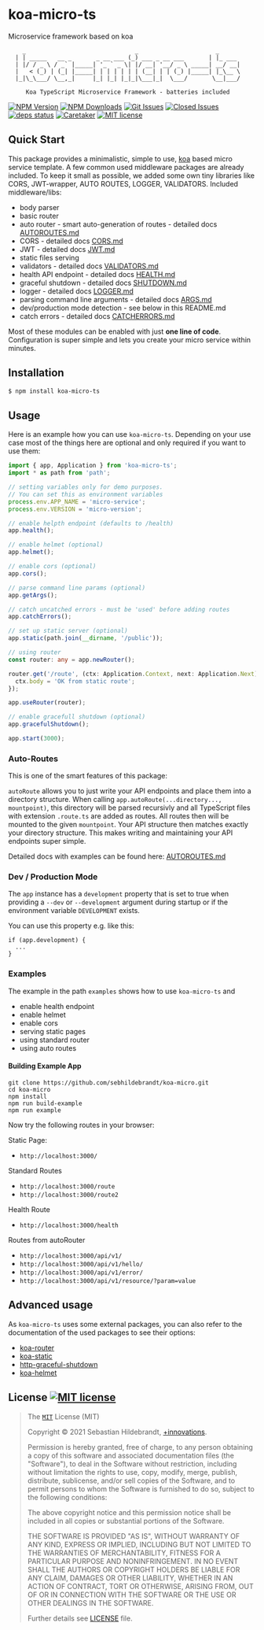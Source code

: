# koa-micro-ts
Microservice framework based on koa

```
    _                               _                      _
  | | _____   __ _       _ __ ___ (_) ___ _ __ ___       | |_ ___
  | |/ / _ \ / _` |_____| '_ ` _ \| |/ __| '__/ _ \ _____| __/ __|
  |   < (_) | (_| |_____| | | | | | | (__| | | (_) |_____| |_\__ \
  |_|\_\___/ \__,_|     |_| |_| |_|_|\___|_|  \___/       \__|___/

     Koa TypeScript Microservice Framework - batteries included

```

  [![NPM Version][npm-image]][npm-url]
  [![NPM Downloads][downloads-image]][downloads-url]
  [![Git Issues][issues-img]][issues-url]
  [![Closed Issues][closed-issues-img]][closed-issues-url]
  [![deps status][daviddm-img]][daviddm-url]
  [![Caretaker][caretaker-image]][caretaker-url]
  [![MIT license][license-img]][license-url]

## Quick Start

This package provides a minimalistic, simple to use, [koa][koa-url] based micro service template. A few common used middleware packages are already included. To keep it small as possible, we added some own tiny libraries like CORS, JWT-wrapper, AUTO ROUTES, LOGGER, VALIDATORS. Included middleware/libs:

- body parser
- basic router
- auto router - smart auto-generation of routes - detailed docs [AUTOROUTES.md](docs/AUTOROUTES.md)
- CORS - detailed docs [CORS.md](docs/CORS.md)
- JWT - detailed docs [JWT.md](docs/JWT.md)
- static files serving
- validators - detailed docs [VALIDATORS.md](docs/VALIDATORS.md)
- health API endpoint - detailed docs [HEALTH.md](docs/HEALTH.md)
- graceful shutdown - detailed docs [SHUTDOWN.md](docs/SHUTDOWN.md)
- logger - detailed docs [LOGGER.md](docs/LOGGER.md)
- parsing command line arguments - detailed docs [ARGS.md](docs/ARGS.md)
- dev/production mode detection - see below in this README.md
- catch errors - detailed docs [CATCHERRORS.md](docs/CATCHERRORS.md)

Most of these modules can be enabled with just **one line of code**. Configuration is super simple and lets you create your micro service within minutes.

## Installation

```bash
$ npm install koa-micro-ts
```

## Usage

Here is an example how you can use `koa-micro-ts`. Depending on your use case most of the things here are optional and only required if you want to use them:

```ts
import { app, Application } from 'koa-micro-ts';
import * as path from 'path';

// setting variables only for demo purposes.
// You can set this as environment variables
process.env.APP_NAME = 'micro-service';
process.env.VERSION = 'micro-version';

// enable helpth endpoint (defaults to /health)
app.health();

// enable helmet (optional)
app.helmet();

// enable cors (optional)
app.cors();

// parse command line params (optional)
app.getArgs();

// catch uncatched errors - must be 'used' before adding routes
app.catchErrors();

// set up static server (optional)
app.static(path.join(__dirname, '/public'));

// using router
const router: any = app.newRouter();

router.get('/route', (ctx: Application.Context, next: Application.Next) => {
  ctx.body = 'OK from static route';
});

app.useRouter(router);

// enable gracefull shutdown (optional)
app.gracefulShutdown();

app.start(3000);
```

### Auto-Routes

This is one of the smart features of this package:

`autoRoute` allows you to just write your API endpoints and place them into a directory structure. When calling `app.autoRoute(...directory..., mountpoint)`, this directory will be parsed recursivly and all TypeScript files with extension `.route.ts` are added as routes. All routes then will be mounted to the given `mountpoint`. Your API structure then matches exactly your directory structure. This makes writing and maintaining your API endpoints super simple.

Detailed docs with examples can be found here: [AUTOROUTES.md](docs/AUTOROUTES.md)

### Dev / Production Mode

The `app` instance has a `development` property that is set to true when providing a `--dev` or `--development` argument during startup or if the environment variable `DEVELOPMENT` exists.

You can use this property e.g. like this:

```
if (app.development) {
  ...
}
```
### Examples

The example in the path `examples` shows how to use `koa-micro-ts` and

- enable health endpoint
- enable helmet
- enable cors
- serving static pages
- using standard router
- using auto routes

#### Building Example App

```
git clone https://github.com/sebhildebrandt/koa-micro.git
cd koa-micro
npm install
npm run build-example
npm run example
```

Now try the following routes in your browser:

Static Page:
- `http://localhost:3000/`

Standard Routes
- `http://localhost:3000/route`
- `http://localhost:3000/route2`

Health Route
- `http://localhost:3000/health`

Routes from autoRouter
- `http://localhost:3000/api/v1/`
- `http://localhost:3000/api/v1/hello/`
- `http://localhost:3000/api/v1/error/`
- `http://localhost:3000/api/v1/resource/?param=value`

## Advanced usage

As `koa-micro-ts` uses some external packages, you can also refer to the documentation of the used packages to see their options:

- [koa-router][koa-router-url]
- [koa-static][koa-static-url]
- [http-graceful-shutdown][gracefulShutdown-url]
- [koa-helmet][koa-helmet-url]

## License [![MIT license][license-img]][license-url]

>The [`MIT`][license-url] License (MIT)
>
>Copyright &copy; 2021 Sebastian Hildebrandt, [+innovations](http://www.plus-innovations.com).
>
>Permission is hereby granted, free of charge, to any person obtaining a copy
>of this software and associated documentation files (the "Software"), to deal
>in the Software without restriction, including without limitation the rights
>to use, copy, modify, merge, publish, distribute, sublicense, and/or sell
>copies of the Software, and to permit persons to whom the Software is
>furnished to do so, subject to the following conditions:
>
>The above copyright notice and this permission notice shall be included in
>all copies or substantial portions of the Software.
>
>THE SOFTWARE IS PROVIDED "AS IS", WITHOUT WARRANTY OF ANY KIND, EXPRESS OR
>IMPLIED, INCLUDING BUT NOT LIMITED TO THE WARRANTIES OF MERCHANTABILITY,
>FITNESS FOR A PARTICULAR PURPOSE AND NONINFRINGEMENT. IN NO EVENT SHALL THE
>AUTHORS OR COPYRIGHT HOLDERS BE LIABLE FOR ANY CLAIM, DAMAGES OR OTHER
>LIABILITY, WHETHER IN AN ACTION OF CONTRACT, TORT OR OTHERWISE, ARISING FROM,
>OUT OF OR IN CONNECTION WITH THE SOFTWARE OR THE USE OR OTHER DEALINGS IN
>THE SOFTWARE.
>
>Further details see [LICENSE](LICENSE) file.

[license-url]: https://github.com/sebhildebrandt/systeminformation/blob/master/LICENSE
[license-img]: https://img.shields.io/badge/license-MIT-blue.svg?style=flat-square
[koa-url]: https://github.com/koajs/koa

[koa-static-url]: https://github.com/koajs/static
[gracefulShutdown-url]: https://github.com/sebhildebrandt/http-graceful-shutdown
[koa-router-url]: https://github.com/koajs/router
[koa-helmet-url]: https://github.com/venables/koa-helmet

[npm-image]: https://img.shields.io/npm/v/koa-micro-ts.svg?style=flat-square
[npm-url]: https://npmjs.org/package/koa-micro-ts
[downloads-image]: https://img.shields.io/npm/dm/koa-micro-ts.svg?style=flat-square
[downloads-url]: https://npmjs.org/package/koa-micro-ts
[issues-img]: https://img.shields.io/github/issues/sebhildebrandt/koa-micro-ts.svg?style=flat-square
[issues-url]: https://github.com/sebhildebrandt/koa-micro-ts/issues
[closed-issues-img]: https://img.shields.io/github/issues-closed-raw/sebhildebrandt/koa-micro-ts.svg?style=flat-square&color=brightgreen
[closed-issues-url]: https://github.com/sebhildebrandt/koa-micro-ts/issues?q=is%3Aissue+is%3Aclosed
[daviddm-url]: https://david-dm.org/sebhildebrandt/koa-micro-ts
[daviddm-img]: https://img.shields.io/david/sebhildebrandt/koa-micro-ts.svg?style=flat-square
[lgtm-badge]: https://img.shields.io/lgtm/grade/javascript/g/sebhildebrandt/koa-micro-ts.svg?style=flat-square
[lgtm-badge-url]: https://lgtm.com/projects/g/sebhildebrandt/koa-micro-ts/context:javascript
[lgtm-alerts]: https://img.shields.io/lgtm/alerts/g/sebhildebrandt/koa-micro-ts.svg?style=flat-square
[lgtm-alerts-url]: https://lgtm.com/projects/g/sebhildebrandt/koa-micro-ts/alerts
[caretaker-url]: https://github.com/sebhildebrandt
[caretaker-image]: https://img.shields.io/badge/caretaker-sebhildebrandt-blue.svg?style=flat-square
